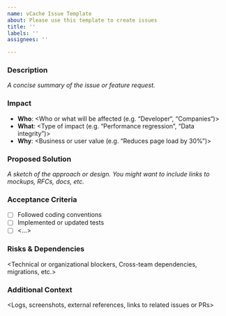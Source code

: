 ```yaml
---
name: vCache Issue Template
about: Please use this template to create issues
title: ''
labels: ''
assignees: ''

---
```


<!---
Please set the GitHub labels
 • Complexity: XS, S, M,  L, XL  
 • Priority: Low, Medium, Urgent  
 • Type: Enhancement, Bug, Documentation, Good first issue, Help wanted
-->

### Description
_A concise summary of the issue or feature request._

### Impact
- **Who**: <Who or what will be affected (e.g. “Developer“, “Companies“)>  
- **What**: <Type of impact (e.g. “Performance regression”, “Data integrity”)>  
- **Why**: <Business or user value (e.g. “Reduces page load by 30%”)>

### Proposed Solution
_A sketch of the approach or design. You might want to include links to mockups, RFCs, docs, etc._

### Acceptance Criteria
- [ ] Followed coding conventions
- [ ] Implemented or updated tests
- [ ] <…>

### Risks & Dependencies
<Technical or organizational blockers, Cross-team dependencies, migrations, etc.>

### Additional Context
<Logs, screenshots, external references, links to related issues or PRs>
